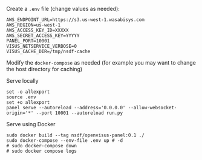Create a `.env` file (change values as needed):

```
AWS_ENDPOINT_URL=https://s3.us-west-1.wasabisys.com
AWS_REGION=us-west-1
AWS_ACCESS_KEY_ID=XXXXX
AWS_SECRET_ACCESS_KEY=YYYYY
PANEL_PORT=10001
VISUS_NETSERVICE_VERBOSE=0
VISUS_CACHE_DIR=/tmp/nsdf-cache
```

Modify the `docker-compose` as needed (for example you may want to change the host directory for caching)

Serve locally

```
set -o allexport
source .env
set +o allexport
panel serve --autoreload --address='0.0.0.0' --allow-websocket-origin='*' --port 10001 --autoreload run.py 
```

Serve using Docker 

```
sudo docker build --tag nsdf/openvisus-panel:0.1 ./ 
sudo docker-compose --env-file .env up # -d 
# sudo docker-compose down
# sudo docker compose logs 
```
